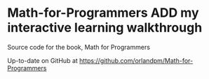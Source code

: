 # Math-for-Programmers ADD my interactive learning walkthrough
Source code for the book, Math for Programmers

Up-to-date on GitHub at https://github.com/orlandpm/Math-for-Programmers

